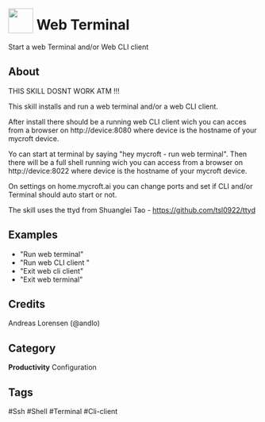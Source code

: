 # <img src="https://raw.githack.com/FortAwesome/Font-Awesome/master/svgs/solid/terminal.svg" card_color="#2C3E50" width="50" height="50" style="vertical-align:bottom"/> Web Terminal
Start a web Terminal and/or Web CLI client

## About
THIS SKILL DOSNT WORK ATM !!!

This skill installs and run a web terminal and/or a web CLI client.

After install there should be a running web CLI client wich you can acces from a browser on 
http://device:8080 where device is the hostname of your mycroft device. 

Yo can start at terminal by saying "hey mycroft - run web terminal". Then there will be a full 
shell running wich you can access from a browser on http://device:8022 where device is the
hostname of your mycroft device.

On settings on home.mycroft.ai you can change ports and set if CLI and/or Terminal should auto start or not.

The skill uses the ttyd from Shuanglei Tao - https://github.com/tsl0922/ttyd 

## Examples
* "Run web terminal"
* "Run web CLI client "
* "Exit web cli client"
* "Exit web terminal"

## Credits
Andreas Lorensen (@andlo)

## Category
**Productivity**
Configuration

## Tags
#Ssh
#Shell
#Terminal
#Cli-client


